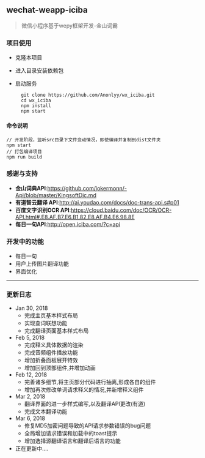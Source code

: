 ##  wechat-weapp-iciba

>微信小程序基于wepy框架开发-金山词霸

### 项目使用

- 克隆本项目
- 进入目录安装依赖包
- 启动服务



		git clone https://github.com/Anonlyy/wx_iciba.git
		cd wx_iciba
		npm install
		npm start
	
	
#### 命令说明

	// 开发阶段，监听src目录下文件变动情况，即使编译并复制到dist文件夹
	npm start 
	// 打包编译项目
	npm run build



### 感谢与支持
- **金山词典API**:https://github.com/jokermonn/-Api/blob/master/KingsoftDic.md
- **有道智云翻译 API**:http://ai.youdao.com/docs/doc-trans-api.s#p01
- **百度文字识别OCR API**:https://cloud.baidu.com/doc/OCR/OCR-API.html#.E8.AF.B7.E6.B1.82.E8.AF.B4.E6.98.8E
- **每日一句API**:http://open.iciba.com/?c=api



### 开发中的功能
- 每日一句
- 用户上传图片翻译功能
- 界面优化

---

### 更新日志

-  Jan 30, 2018
    - 完成主页基本样式布局
    - 实现查词联想功能
    - 完成翻译页面基本样式布局
-  Feb 5, 2018
    - 完成释义具体数据的渲染 
    - 完成音频组件播放功能
    - 增加折叠面板展开特效 
	- 增加回到顶部组件,并增加动画
- Feb 12, 2018
	- 完善诸多细节,将主页部分代码进行抽离,形成各自的组件
	- 增加再次修改单词请求释义的情况,并新增释义组件
- Mar 2, 2018
	- 翻译界面的进一步样式编写,以及翻译API更改(有道)
	- 完成文本翻译功能
- Mar 6, 2018
	- 修复MD5加密问题导致的API请求参数错误的bug问题
	- 全局增加请求错误和加载中的toast提示
	- 增加选择源翻译语言和翻译后语言的功能 
- 正在更新中....
